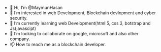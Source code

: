 - 👋 Hi, I’m @MaymunHasan
- 👀 I’m interested in web Development, Blockchain devlopment and cyber security.
- 🌱 I’m currently learning web Development(html 5, css 3, botstrap and Js(javascipt)
- 💞️ I’m looking to collaborate on google, microsoft and also other company.
- 📫 How to reach me as a blockchain developer.

<!---
MaymunHasan/MaymunHasan is a ✨ special ✨ repository because its `README.md` (this file) appears on your GitHub profile.
You can click the Preview link to take a look at your changes.
--->
